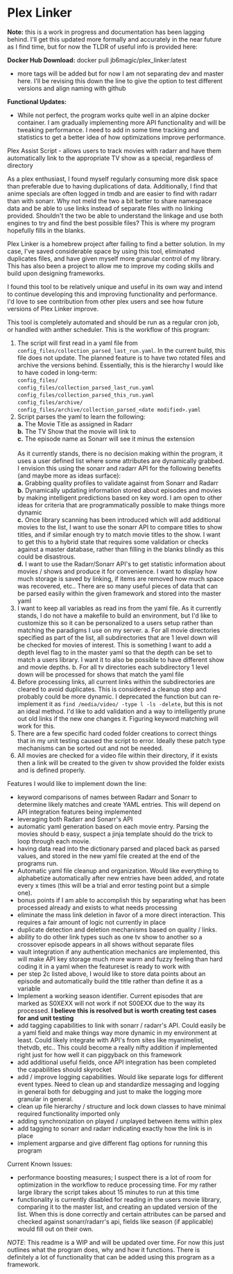# Plex Linker

**Note:** this is a work in progress and documentation has been lagging behind. I'll get this updated more formally and accurately in the near future as I find time, but for now the TLDR of useful info is provided here:

**Docker Hub Download:** docker pull jb6magic/plex_linker:latest
- more tags will be added but for now I am not separating dev and master here. I'll be revising this down the line to give the option to test different versions and align naming with github

**Functional Updates:**
- While not perfect, the program works quite well in an alpine docker container. I am gradually implementing more API functionality and will be tweaking performance. I need to add in some time tracking and statistics to get a better idea of how optimizations improve performance.

Plex Assist Script - allows users to track movies with radarr and have them automatically link to the appropriate TV show as a special, regardless of directory

As a plex enthusiast, I found myself regularly consuming more disk space than preferable due to having duplications of data. Additionally, I find that anime specials are often logged in tmdb and are easier to find with radarr than with sonarr. Why not meld the two a bit better to share namespace data and be able to use links instead of separate files with no linking provided. Shouldn't the two be able to understand the linkage and use both engines to try and find the best possible files? This is where my program hopefully fills in the blanks.

Plex Linker is a homebrew project after failing to find a better solution. In my case, I've saved considerable space by using this tool, eliminated duplicates files, and have given myself more granular control of my library. This has also been a project to allow me to improve my coding skills and build upon designing frameworks.

I found this tool to be relatively unique and useful in its own way and intend to continue developing this and improving functionality and performance. I'd love to see contribution from other plex users and see how future versions of Plex Linker improve.

This tool is completely automated and should be run as a regular cron job, or handled with anther scheduler. This is the workflow of this program:

1. The script will first read in a yaml file from `config_files/collection_parsed_last_run.yaml`. In the current build, this file does not update. The planned feature is to have two rotated files and archive the versions behind. Essentially, this is the hierarchy I would like to have coded in long-term: \
  `config_files/` \
  `config_files/collection_parsed_last_run.yaml` \
  `config_files/collection_parsed_this_run.yaml` \
  `config_files/archive/` \
  `config_files/archive/collection_parsed_<date modified>.yaml`
2. Script parses the yaml to learn the following: \
  **a.** The Movie Title as assigned in Radarr \
  **b.** The TV Show that the movie will link to \
  **c.** The episode name as Sonarr will see it minus the extension \
  \
  As it currently stands, there is no decision making within the program, it uses a user defined list where some attributes are dynamically grabbed. I envision this using the sonarr and radarr API for the following benefits (and maybe more as ideas surface): \
  **a.** Grabbing quality profiles to validate against from Sonarr and Radarr \
  **b.** Dynamically updating information stored about episodes and movies by making intelligent predictions based on key word. I am open to other ideas for criteria that are programmatically possible to make things more dynamic \
  **c.** Once library scanning has been introduced which will add additional movies to the list, I want to use the sonarr API to compare titles to show titles, and if similar enough try to match movie titles to the show. I want to get this to a hybrid state that requires some validation or checks against a master database, rather than filling in the blanks blindly as this could be disastrous. \
  **d.** I want to use the Radarr/Sonarr API's to get statistic information about movies / shows and produce it for convenience. I want to display how much storage is saved by linking, if items are removed how much space was recovered, etc.. There are so many useful pieces of data that can be parsed easily within the given framework and stored into the master yaml 
3. I want to keep all variables as read ins from the yaml file. As it currently stands, I do not have a makefile to build an environment, but I'd like to customize this so it can be personalized to a users setup rather than matching the paradigms I use on my server.
  a. For all movie directories specified as part of the list, all subdirectories that are 1 level down will be checked for movies of interest. This is something I want to add a depth level flag to in the master yaml so that the depth can be set to match a users library. I want it to also be possible to have different show and movie depths.
  b. For all tv directories each subdirectory 1 level down will be processed for shows that match the yaml file
4. Before processing links, all current links within the subdirectories are cleared to avoid duplicates. This is considered a cleanup step and probably could be more dynamic. I deprecated the function but can re-implement it as `find /media/video/ -type l -ls -delete`, but this is not an ideal method. I'd like to add validation and a way to intelligently prune out old links if the new one changes it. Figuring keyword matching will work for this.
5. There are a few specific hard coded folder creations to correct things that in my unit testing caused the script to error. Ideally these patch type mechanisms can be sorted out and not be needed.
6. All movies are checked for a video file within their directory, if it exists then a link will be created to the given tv show provided the folder exists and is defined properly.

 Features I would like to implement down the line:
 - keyword comparisons of names between Radarr and Sonarr to determine likely matches and create YAML entries. This will depend on API integration features being implemented
 - leveraging both Radarr and Sonarr's API
 - automatic yaml generation based on each movie entry. Parsing the movies should b easy, suspect a jinja template should do the trick to loop through each movie.
 - having data read into the dictionary parsed and placed back as parsed values, and stored in the new yaml file created at the end of the programs run.
 - Automatic yaml file cleanup and organization. Would like everything to alphabetize automatically after new entries have been added, and rotate every x times (this will be a trial and error testing point but a simple one).
  - bonus points if I am able to accomplish this by separating what has been processed already and exists to what needs processing
 - eliminate the mass link deletion in favor of a more direct interaction. This requires a fair amount of logic not currently in place
 - duplicate detection and deletion mechanisms based on quality / links.
 - ability to do other link types such as one tv show to another so a crossover episode appears in all shows without separate files
 - vault integration if any authentication mechanics are implemented, this will make API key storage much more warm and fuzzy feeling than hard coding it in a yaml when the featureset is ready to work with
 - per step 2c listed above, I would like to store data points about an episode and automatically build the title rather than define it as a variable
 - Implement a working season identifier. Current episodes that are marked as S0XEXX will not work if not S00EXX due to the way its processed. **I believe this is resolved but is worth creating test cases for and unit testing**
 - add tagging capabilities to link with sonarr / radarr's API. Could easily be a yaml field and make things way more dynamic in my environment at least. Could likely integrate with API's from sites like myanimelist, thetvdb, etc.. This could become a really nifty addition if implemented right just for how well it can piggyback on this framework
 - add additional useful fields, once API integration has been completed the capabilities should skyrocket
 - add / improve logging capabilities. Would like separate logs for different event types. Need to clean up and standardize messaging and logging in general both for debugging and just to make the logging more granular in general.
 - clean up file hierarchy / structure and lock down classes to have minimal required functionality imported only
 - adding synchronization on played / unplayed between items within plex
 - add tagging to sonarr and radarr indicating exactly how the link is in place
 - implement argparse and give different flag options for running this program

Current Known Issues:
- performance boosting measures; I suspect there is a lot of room for optimization in the workflow to reduce processing time. For my rather large library the script takes about 15 minutes to run at this time
- functionality is currently disabled for reading in the users movie library, comparing it to the master list, and creating an updated version of the list. When this is done correctly and certain attributes can be parsed and checked against sonarr/radarr's api, fields like season (if applicable) would fill out on their own. 

*NOTE*: This readme is a WIP and will be updated over time. For now this just outlines what the program does, why and how it functions. There is definitely a lot of functionality that can be added using this program as a framework.

